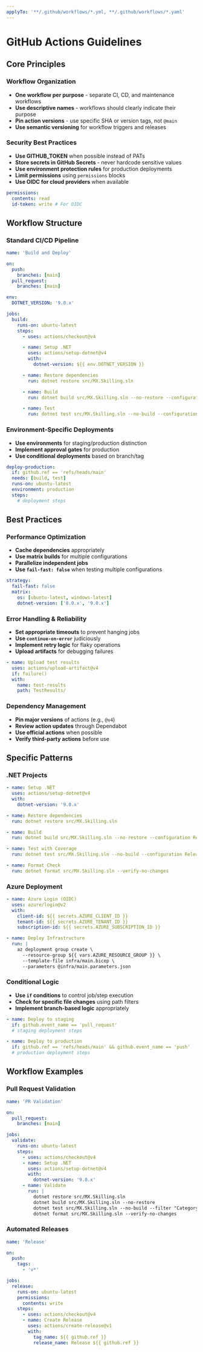 ```yaml
---
applyTo: '**/.github/workflows/*.yml, **/.github/workflows/*.yaml'
---
```


# GitHub Actions Guidelines

## Core Principles

### Workflow Organization
- **One workflow per purpose** - separate CI, CD, and maintenance workflows
- **Use descriptive names** - workflows should clearly indicate their purpose
- **Pin action versions** - use specific SHA or version tags, not `@main`
- **Use semantic versioning** for workflow triggers and releases

### Security Best Practices
- **Use GITHUB_TOKEN** when possible instead of PATs
- **Store secrets in GitHub Secrets** - never hardcode sensitive values
- **Use environment protection rules** for production deployments
- **Limit permissions** using `permissions` blocks
- **Use OIDC for cloud providers** when available

```yaml
permissions:
  contents: read
  id-token: write # For OIDC
```

## Workflow Structure

### Standard CI/CD Pipeline
```yaml
name: 'Build and Deploy'

on:
  push:
    branches: [main]
  pull_request:
    branches: [main]

env:
  DOTNET_VERSION: '9.0.x'

jobs:
  build:
    runs-on: ubuntu-latest
    steps:
      - uses: actions/checkout@v4

      - name: Setup .NET
        uses: actions/setup-dotnet@v4
        with:
          dotnet-version: ${{ env.DOTNET_VERSION }}

      - name: Restore dependencies
        run: dotnet restore src/MX.Skilling.sln

      - name: Build
        run: dotnet build src/MX.Skilling.sln --no-restore --configuration Release

      - name: Test
        run: dotnet test src/MX.Skilling.sln --no-build --configuration Release --filter "Category=Unit|Category=Integration"
```

### Environment-Specific Deployments
- **Use environments** for staging/production distinction
- **Implement approval gates** for production
- **Use conditional deployments** based on branch/tag

```yaml
deploy-production:
  if: github.ref == 'refs/heads/main'
  needs: [build, test]
  runs-on: ubuntu-latest
  environment: production
  steps:
    # deployment steps
```

## Best Practices

### Performance Optimization
- **Cache dependencies** appropriately
- **Use matrix builds** for multiple configurations
- **Parallelize independent jobs**
- **Use `fail-fast: false`** when testing multiple configurations

```yaml
strategy:
  fail-fast: false
  matrix:
    os: [ubuntu-latest, windows-latest]
    dotnet-version: ['8.0.x', '9.0.x']
```

### Error Handling & Reliability
- **Set appropriate timeouts** to prevent hanging jobs
- **Use `continue-on-error`** judiciously
- **Implement retry logic** for flaky operations
- **Upload artifacts** for debugging failures

```yaml
- name: Upload test results
  uses: actions/upload-artifact@v4
  if: failure()
  with:
    name: test-results
    path: TestResults/
```

### Dependency Management
- **Pin major versions** of actions (e.g., `@v4`)
- **Review action updates** through Dependabot
- **Use official actions** when possible
- **Verify third-party actions** before use

## Specific Patterns

### .NET Projects
```yaml
- name: Setup .NET
  uses: actions/setup-dotnet@v4
  with:
    dotnet-version: '9.0.x'

- name: Restore dependencies
  run: dotnet restore src/MX.Skilling.sln

- name: Build
  run: dotnet build src/MX.Skilling.sln --no-restore --configuration Release

- name: Test with Coverage
  run: dotnet test src/MX.Skilling.sln --no-build --configuration Release --collect:"XPlat Code Coverage" --filter "Category=Unit|Category=Integration"

- name: Format Check
  run: dotnet format src/MX.Skilling.sln --verify-no-changes
```

### Azure Deployment
```yaml
- name: Azure Login (OIDC)
  uses: azure/login@v2
  with:
    client-id: ${{ secrets.AZURE_CLIENT_ID }}
    tenant-id: ${{ secrets.AZURE_TENANT_ID }}
    subscription-id: ${{ secrets.AZURE_SUBSCRIPTION_ID }}

- name: Deploy Infrastructure
  run: |
    az deployment group create \
      --resource-group ${{ vars.AZURE_RESOURCE_GROUP }} \
      --template-file infra/main.bicep \
      --parameters @infra/main.parameters.json
```

### Conditional Logic
- **Use `if` conditions** to control job/step execution
- **Check for specific file changes** using path filters
- **Implement branch-based logic** appropriately

```yaml
- name: Deploy to staging
  if: github.event_name == 'pull_request'
  # staging deployment steps

- name: Deploy to production
  if: github.ref == 'refs/heads/main' && github.event_name == 'push'
  # production deployment steps
```

## Workflow Examples

### Pull Request Validation
```yaml
name: 'PR Validation'

on:
  pull_request:
    branches: [main]

jobs:
  validate:
    runs-on: ubuntu-latest
    steps:
      - uses: actions/checkout@v4
      - name: Setup .NET
        uses: actions/setup-dotnet@v4
        with:
          dotnet-version: '9.0.x'
      - name: Validate
        run: |
          dotnet restore src/MX.Skilling.sln
          dotnet build src/MX.Skilling.sln --no-restore
          dotnet test src/MX.Skilling.sln --no-build --filter "Category=Unit|Category=Integration"
          dotnet format src/MX.Skilling.sln --verify-no-changes
```

### Automated Releases
```yaml
name: 'Release'

on:
  push:
    tags:
      - 'v*'

jobs:
  release:
    runs-on: ubuntu-latest
    permissions:
      contents: write
    steps:
      - uses: actions/checkout@v4
      - name: Create Release
        uses: actions/create-release@v1
        with:
          tag_name: ${{ github.ref }}
          release_name: Release ${{ github.ref }}
```
